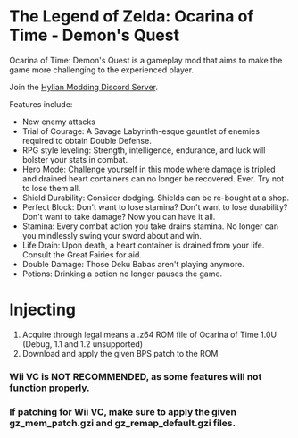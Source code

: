 # The Legend of Zelda: Ocarina of Time - Demon's Quest
Ocarina of Time: Demon's Quest is a gameplay mod that aims to make the game more challenging to the experienced player.

Join the [Hylian Modding Discord Server](http://discord.gg/qQqDsM8).

Features include:
- New enemy attacks
- Trial of Courage: A Savage Labyrinth-esque gauntlet of enemies required to obtain Double Defense.
- RPG style leveling: Strength, intelligence, endurance, and luck will bolster your stats in combat.
- Hero Mode: Challenge yourself in this mode where damage is tripled and drained heart containers can no longer be recovered. Ever. Try not to lose them all.
- Shield Durability: Consider dodging. Shields can be re-bought at a shop.
- Perfect Block: Don't want to lose stamina? Don't want to lose durability? Don't want to take damage? Now you can have it all.
- Stamina: Every combat action you take drains stamina. No longer can you mindlessly swing your sword about and win.
- Life Drain: Upon death, a heart container is drained from your life. Consult the Great Fairies for aid.
- Double Damage: Those Deku Babas aren't playing anymore.
- Potions: Drinking a potion no longer pauses the game.

# Injecting

1. Acquire through legal means a .z64 ROM file of Ocarina of Time 1.0U (Debug, 1.1 and 1.2 unsupported)
2. Download and apply the given BPS patch to the ROM
### Wii VC is NOT RECOMMENDED, as some features will not function properly. 
### If patching for Wii VC, make sure to apply the given gz_mem_patch.gzi and gz_remap_default.gzi files.
